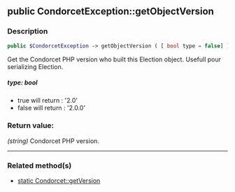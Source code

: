 ## public CondorcetException::getObjectVersion

### Description    

```php
public $CondorcetException -> getObjectVersion ( [ bool type = false] ) : string
```

Get the Condorcet PHP version who built this Election object. Usefull pour serializing Election.
    

##### **type:** *bool*   
* true will return : '2.0'
* false will return : '2.0.0'
    


### Return value:   

*(string)* Condorcet PHP version.


---------------------------------------

### Related method(s)      

* [static Condorcet::getVersion](../Condorcet%20Class/public%20static%20Condorcet--getVersion.md)    
